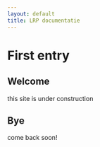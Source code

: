 ```yaml
---
layout: default
title: LRP documentatie
---
```

# First entry

## Welcome
this site is under construction

## Bye
come back soon!
